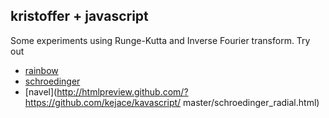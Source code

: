 ## kristoffer + javascript

Some experiments using Runge-Kutta and Inverse Fourier transform.
Try out

- [rainbow](http://htmlpreview.github.com/?https://github.com/kejace/kavascript/master/rainbow.html)
- [schroedinger](http://htmlpreview.github.com/?https://github.com/kejace/kavascript/master/schroedinger.html)
- [navel](http://htmlpreview.github.com/?https://github.com/kejace/kavascript/ master/schroedinger_radial.html)
